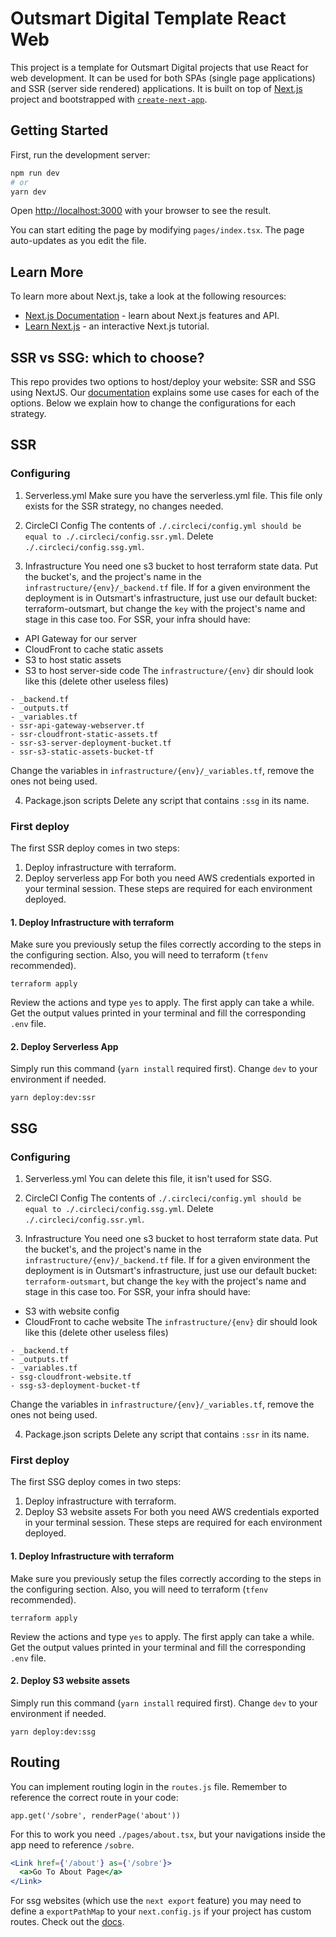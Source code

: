# Outsmart Digital Template React Web

This project is a template for Outsmart Digital projects that use React for web development.
It can be used for both SPAs (single page applications) and SSR (server side rendered) applications.
It is built on top of [Next.js](https://nextjs.org/) project and bootstrapped with [`create-next-app`](https://github.com/vercel/next.js/tree/canary/packages/create-next-app).

## Getting Started

First, run the development server:

```bash
npm run dev
# or
yarn dev
```

Open [http://localhost:3000](http://localhost:3000) with your browser to see the result.

You can start editing the page by modifying `pages/index.tsx`. The page auto-updates as you edit the file.

## Learn More

To learn more about Next.js, take a look at the following resources:

- [Next.js Documentation](https://nextjs.org/docs) - learn about Next.js features and API.
- [Learn Next.js](https://nextjs.org/learn) - an interactive Next.js tutorial.

## SSR vs SSG: which to choose?

This repo provides two options to host/deploy your website: SSR and SSG using NextJS.
Our [documentation](https://docs.outsmartyourself.com.br/en/dev/frontend/web/ssr-svg-spa-at-outsmart)
explains some use cases for each of the options. Below we explain how to change the configurations
for each strategy.

## SSR

### Configuring

1. Serverless.yml
   Make sure you have the serverless.yml file. This file only exists for the SSR strategy,
   no changes needed.

2. CircleCI Config
   The contents of `./.circleci/config.yml should be equal to ./.circleci/config.ssr.yml`.
   Delete `./.circleci/config.ssg.yml`.

3. Infrastructure
   You need one s3 bucket to host terraform state data. Put the bucket's, and the project's name
   in the
   `infrastructure/{env}/_backend.tf` file. If for a given environment the deployment is
   in Outsmart's infrastructure, just use our default bucket: terraform-outsmart, but
   change the `key` with the project's name and stage in this case too.
   For SSR, your infra should have:

- API Gateway for our server
- CloudFront to cache static assets
- S3 to host static assets
- S3 to host server-side code
  The `infrastructure/{env}` dir should look like this (delete other useless files)

```
- _backend.tf
- _outputs.tf
- _variables.tf
- ssr-api-gateway-webserver.tf
- ssr-cloudfront-static-assets.tf
- ssr-s3-server-deployment-bucket.tf
- ssr-s3-static-assets-bucket-tf
```

Change the variables in `infrastructure/{env}/_variables.tf`, remove the ones not
being used.

4. Package.json scripts
   Delete any script that contains `:ssg` in its name.

### First deploy

The first SSR deploy comes in two steps:

1. Deploy infrastructure with terraform.
2. Deploy serverless app
   For both you need AWS credentials exported in your terminal session.
   These steps are required for each environment deployed.

#### 1. Deploy Infrastructure with terraform

Make sure you previously setup the files correctly according to the steps in the
configuring section. Also, you will need to terraform (`tfenv` recommended).

```
terraform apply
```

Review the actions and type `yes` to apply. The first apply can take a while.
Get the output values printed in your terminal and fill the corresponding `.env` file.

#### 2. Deploy Serverless App

Simply run this command (`yarn install` required first). Change `dev` to your
environment if needed.

```
yarn deploy:dev:ssr
```

## SSG

### Configuring

1. Serverless.yml
   You can delete this file, it isn't used for SSG.

2. CircleCI Config
   The contents of `./.circleci/config.yml should be equal to ./.circleci/config.ssg.yml`.
   Delete `./.circleci/config.ssr.yml`.

3. Infrastructure
   You need one s3 bucket to host terraform state data. Put the bucket's, and the project's name
   in the
   `infrastructure/{env}/_backend.tf` file. If for a given environment the deployment is
   in Outsmart's infrastructure, just use our default bucket: `terraform-outsmart`, but
   change the `key` with the project's name and stage in this case too.
   For SSR, your infra should have:

- S3 with website config
- CloudFront to cache website
  The `infrastructure/{env}` dir should look like this (delete other useless files)

```
- _backend.tf
- _outputs.tf
- _variables.tf
- ssg-cloudfront-website.tf
- ssg-s3-deployment-bucket-tf
```

Change the variables in `infrastructure/{env}/_variables.tf`, remove the ones not
being used.

4. Package.json scripts
   Delete any script that contains `:ssr` in its name.

### First deploy

The first SSG deploy comes in two steps:

1. Deploy infrastructure with terraform.
2. Deploy S3 website assets
   For both you need AWS credentials exported in your terminal session.
   These steps are required for each environment deployed.

#### 1. Deploy Infrastructure with terraform

Make sure you previously setup the files correctly according to the steps in the
configuring section. Also, you will need to terraform (`tfenv` recommended).

```
terraform apply
```

Review the actions and type `yes` to apply. The first apply can take a while.
Get the output values printed in your terminal and fill the corresponding `.env` file.

#### 2. Deploy S3 website assets

Simply run this command (`yarn install` required first). Change `dev` to your
environment if needed.

```
yarn deploy:dev:ssg
```

## Routing

You can implement routing login in the `routes.js` file.
Remember to reference the correct route in your code:

```
app.get('/sobre', renderPage('about'))
```

For this to work you need `./pages/about.tsx`, but your navigations inside the app need
to reference `/sobre`.

```jsx
<Link href={'/about'} as={'/sobre'}>
  <a>Go To About Page</a>
</Link>
```

For ssg websites (which use the `next export` feature) you may need to
define a `exportPathMap` to your `next.config.js` if your project has
custom routes. Check out the [docs](https://nextjs.org/docs/api-reference/next.config.js/exportPathMap).
